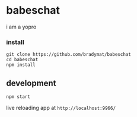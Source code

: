 # babeschat

i am a yopro

### install

```
git clone https://github.com/bradymat/babeschat
cd babeschat
npm install
```

## development

```
npm start
```

live reloading app at `http://localhost:9966/`
